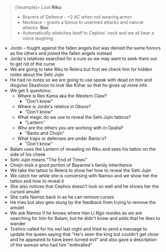 > [!example]+ Loot
> **Riku**: 
> - Bracers of Defence - +2 AC when not wearing armor 
> - Necklace – grants a bonus to unarmed attacks and natural attacks 
> **Box**: 
> - Automatically attatches itself to Cephos' neck and we all hear a voice laughing 

- Jordo – fought against the fallen angels but was denied the same honors as the others and joined the fallen angels instead 
- Jordo's relatives searched for a cure so we may want to seek them out to get rid of the curse 
- We are going to take Riku to Relera but first we check him for hidden notes about the Sehi Jujin 
- He had no notes so we are going to use speak with dead on him and disguise Skashoon to look like Kiihar so that he gives up more info 
- We get 5 questions: 
    - Where is Ren Kama aka the Western Claw? 
        - "Don't know" 
    - Where is Jordo's relative in Obsos? 
        - "Don't know" 
    - What magic do we use to reveal the Sehi Jujin tattoos? 
        - "Lantern" 
    - Who are the others you are working with in Opalia? 
        - "Bantu and Chojin" 
    - What traps or defenses are under Bantu's? 
        - "Don't know" 
- Balam uses the Lantern of revealing on Riku and sees his tattoo on the side of his cheek 
- Sehi Jujin means "The End of Times" 
- Chojin took a good portion of Bayarma's family inheritance 
- We take the tattoo to Relera to show her how to reveal the Sehi Jujin 
- We catch her while she is conversing with Namso and we show her the tattoo and how to reveal it 
- She also notices that Cephos doesn't look so well and he shows her the cursed amulet 
- She calls Namso back in as he can remove curses 
- He tries but also gets stung by the feedback from trying to remove the amulet 
- We ask Namso if he knows where Han Li Ngo resides as we are searching for him for Balam, but he didn't know and adds that he likes to wander 
- Toshiro called for his owl last night and tried to send a message to update the queen saying that "He's seen the king but couldn't get close and he appeared to have been turned evil" and also gave a description of the woman who had him "enthralled"